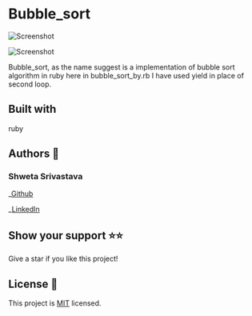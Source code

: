 # Bubble_sort

![Screenshot](./assets.Screenshot1.png)

![Screenshot](./assets.Screenshot2.png)

Bubble_sort, as the name suggest is a implementation of bubble sort algorithm in ruby here in bubble_sort_by.rb I have used yield in place of second loop.

## Built with

ruby

## Authors 👤

### Shweta Srivastava

_[Github](https://github.com/vidhishweta01)

_[LinkedIn](http://linkedin.com/in/shweta-s-15a57070)

## Show your support ⭐️⭐️

Give a star if you like this project!

## License 📝

This project is [MIT](https://www.mit.edu/~amini/LICENSE.md) licensed.